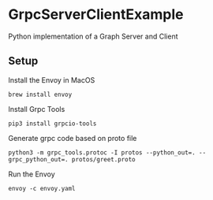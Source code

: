 # GrpcServerClientExample
Python implementation of a Graph Server and Client

## Setup

Install the Envoy in MacOS
```
brew install envoy
```

Install Grpc Tools
```
pip3 install grpcio-tools
```

Generate grpc code based on proto file
```
python3 -m grpc_tools.protoc -I protos --python_out=. --grpc_python_out=. protos/greet.proto
```

Run the Envoy
```
envoy -c envoy.yaml
```